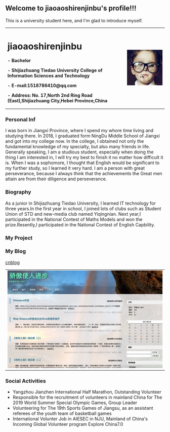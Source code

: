 ## Welcome to jiaoaoshirenjinbu's profile!!!

This is a university student here, and I'm glad to introduce myself.

<table border="0">
  <tr>
    <td width="75%">
      <h1>jiaoaoshirenjinbu</h1>
      <p><b>- Bachelor</b></p>
      <p><b>- Shijiazhuang Tiedao University  College of Information Sciences and Technology</b></p>
      <p><b>- E-mail:1518786410@qq.com</b></p>
      <p><b>- Address: No. 17,North 2nd Ring Road (East),Shijiazhuang City,Hebei Province,China</b></p>
    </td>
    <td width="25%">
      <img src="/IMG_7358.JPG" width="100%">
    </td>
  </tr>
</table>

### Personal Inf
I was born in Jiangxi Province, where I spend my whore time living and studying there. In 2018, I graduated form NingDu Middle School of Jiangxi and got into my college now. In the college, I obtained not only the fundamental knowledge of my specialty, but also many friends in life. Generally speaking, I am a studious student, especially when doing the thing I am interested in, I will try my best to finish it no matter how difficult it is. When I was a sophomore, I thought that English would be significant to my further study, so I learned it very hard. I am a person with great perseverance, because I always think that the achievements the Great men attain are from their diligence and perseverance. 


### Biography
As a junior in Shijiazhuang Tiedao University, I learned IT technology for three years.In the first year in school, I joined lots of clubs such as Student Union of STD and new-media club named Yiqingnian. Next year,I participated in the National Contest of Maths Models and won the prize.Resently,I participated in the National Contest of English Capbility.

### My Project 

### My Blog
[cnblog](https://www.cnblogs.com/jiaoaoshirenjinbu/default.html?page=1)
<table border="0">
  <tr>
    <td width="100%">
      <img src="123123.png" width="100%">
    </td>
  </tr>
</table>

### Social Activities

- Yangzhou Jianzhen International Half Marathon, Outstanding Volunteer
- Responsible for the recruitment of volunteers in mainland China for The 2019 World Summer Special Olympic Games, Group Leader
- Volunteering for The 19th Sports Games of Jiangsu, as an assistant referees of the youth team of basketball games
- International Volunter Job in AIESEC in NJU, Mainland of China's Incoming Global Volunteer program Explore China7.0




